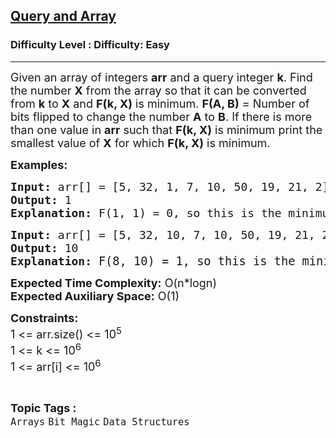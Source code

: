 <h2><a href="https://www.geeksforgeeks.org/problems/query-and-array4947/1?page=5&sortBy=latest">Query and Array</a></h2><h3>Difficulty Level : Difficulty: Easy</h3><hr><div class="problems_problem_content__Xm_eO"><p><span style="font-size: 18px;">Given an array of integers <strong>arr</strong> and a query integer <strong>k</strong>. Find the number <strong>X</strong>&nbsp;from&nbsp;the array&nbsp;<span style="box-sizing: border-box; margin: 0px; padding: 0px;">so that it can be converted from <strong>k</strong> to&nbsp;<strong>X</strong> and</span>&nbsp;<strong>F(k, X)</strong> is minimum. </span><span style="font-size: 18px;"><strong>F(A, B)</strong> = Number of bits flipped to change the number <strong>A</strong> to <strong>B</strong>. </span><span style="font-size: 18px;">If there is more than one value in <strong>arr</strong>&nbsp;such that <strong>F(k, X)</strong> is minimum print the smallest value of <strong>X</strong> for which <strong>F(k, X)</strong> is minimum.</span></p>
<p><span style="font-size: 18px;"><strong>Examples:</strong></span></p>
<pre><span style="font-size: 18px;"><strong>Input: </strong>arr[] = [5, 32, 1, 7, 10, 50, 19, 21, 2] and k = 1
<strong>Output:</strong> 1
<strong>Explanation:</strong> F(1, 1) = 0, so this is the minimum X.
</span></pre>
<pre><span style="font-size: 18px;"><strong>Input: </strong>arr[] = [5, 32, 10, 7, 10, 50, 19, 21, 2] and k = 8
<strong>Output:</strong> 10
<strong>Explanation: </strong></span><span style="font-size: 14pt;">F(8, 10) = 1, so this is the minimum X.</span></pre>
<p><span style="font-size: 18px;"><strong>Expected Time Complexity:</strong>&nbsp;O(n*logn)<br><strong>Expected Auxiliary Space:</strong> O(1)</span></p>
<p><span style="font-size: 18px;"><strong>Constraints:</strong><br>1 &lt;= arr.size() &lt;= 10<sup>5</sup><br>1 &lt;= k &lt;= 10<sup>6</sup><br>1 &lt;= arr[i] &lt;= 10<sup>6</sup></span></p></div><br><p><span style=font-size:18px><strong>Topic Tags : </strong><br><code>Arrays</code>&nbsp;<code>Bit Magic</code>&nbsp;<code>Data Structures</code>&nbsp;